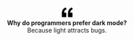 <p align="center">
<img width="25px" src="./assets/quote.png">
<br/>
<strong align="center">Why do programmers prefer dark mode?</strong>
<br/>
<span align="center">Because light attracts bugs.</span>
</p>